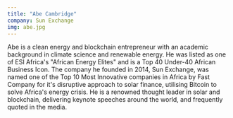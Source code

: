 ```yaml
---
title: "Abe Cambridge"
company: Sun Exchange
img: abe.jpg
---
```


Abe is a clean energy and blockchain entrepreneur with an academic background in climate science and renewable energy. He was listed as one of ESI Africa's "African Energy Elites" and is a Top 40 Under-40 African Business Icon. The company he founded in 2014, Sun Exchange, was named one of the Top 10 Most Innovative companies in Africa by Fast Company for it's disruptive approach to solar finance, utilising Bitcoin to solve Africa's energy crisis. He is a renowned thought leader in solar and blockchain, delivering keynote speeches around the world, and frequently quoted in the media.